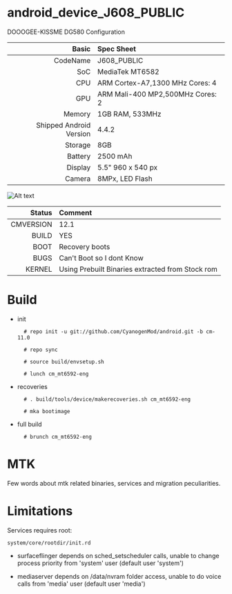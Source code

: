 # android_device_J608_PUBLIC
DOOOGEE-KISSME DG580 Configuration

Basic   | Spec Sheet
-------:|:-------------------------
CodeName| J608_PUBLIC
SoC     | MediaTek MT6582
CPU     | ARM Cortex-A7,1300 MHz Cores: 4
GPU     | ARM Mali-400 MP2,500MHz Cores: 2
Memory  | 1GB RAM, 533MHz
Shipped Android Version | 4.4.2
Storage | 8GB
Battery | 2500 mAh
Display | 5.5" 960 x 540 px
Camera  | 8MPx, LED Flash

![Alt text](http://www.lenteen.de/images/product-images/DOOGEE-KISSME-DG580-7.jpg?raw=true)


Status	|	Comment
-------:|:--------------------------
CMVERSION | 12.1
BUILD   | YES
BOOT    | Recovery boots
BUGS    | Can't Boot so I dont Know
KERNEL  | Using Prebuilt Binaries extracted from Stock rom

# Build

* init

        # repo init -u git://github.com/CyanogenMod/android.git -b cm-11.0
        
        # repo sync
        
        # source build/envsetup.sh
        
        # lunch cm_mt6592-eng

* recoveries

        # . build/tools/device/makerecoveries.sh cm_mt6592-eng
    
        # mka bootimage

* full build

        # brunch cm_mt6592-eng

# MTK

Few words about mtk related binaries, services and migration peculiarities.

# Limitations

Services requires root:

`system/core/rootdir/init.rd`

  * surfaceflinger depends on sched_setscheduler calls, unable to change process priority from 'system' user (default user 'system')

  * mediaserver depends on /data/nvram folder access, unable to do voice calls from 'media' user (default user 'media')
